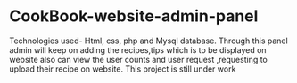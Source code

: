 # CookBook-website-admin-panel
Technologies used- Html, css, php and Mysql database.  Through this panel admin will keep on adding the recipes,tips which is to be displayed on website also can view the user counts and user request ,requesting to upload their recipe on website.
This project is still under work
